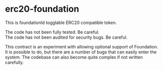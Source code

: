 # erc20-foundation

This is foundationId togglable ERC20 compatible token.  

<p>The code has not been fully tested.  Be careful.
<br>The code has not been audited for security bugs.  Be careful. 

<p>This contract is an experiment with allowing optional support of Foundation.  It is possible to do, but there are a number of bugs that can easily enter the system.  The codebase can also become quite complex if not written carefully.  
